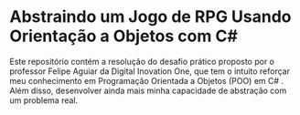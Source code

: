 # Abstraindo um Jogo de RPG Usando Orientação a Objetos com C# 

Este repositório contém a resolução do desafio prático proposto por o professor Felipe Aguiar da Digital Inovation One, que tem o intuito reforçar meu conhecimento em Programação Orientada a Objetos (POO) em C# . Além disso, desenvolver ainda mais minha capacidade de abstração com um problema real.

